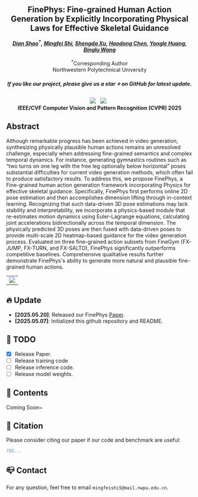 <!-- <p align="center">
    <img src="assets/a-logo-representing - omnicreator - -a-powerful-ai-t.png" width="150" style="margin-bottom: 0.2;"/>
<p> -->
<h2 align="center"> FinePhys: Fine-grained Human Action Generation by Explicitly Incorporating Physical Laws for Effective Skeletal Guidance</h2>
<!-- ![](./assets/logo_long.png#gh-light-mode-only){: width="50%"} -->
<!-- ![](./assets/logo_long_dark.png#gh-dark-mode-only=100x20) -->
<div align="center">
<!-- <img src='assets/logo_long.png' style="height:100px"></img> -->




_**[Dian Shao](https://scholar.google.com/citations?user=amxDSLoAAAAJ&hl=en)<sup>†</sup>, [Mingfei Shi](https://github.com/SmartDianLab/FinePhys), [Shengda Xu](https://github.com/SmartDianLab/FinePhys), [Haodong Chen](https://haroldchen19.github.io/), [Yongle Huang](https://kylehuang9.github.io/), [Binglu Wang](https://github.com/SmartDianLab/FinePhys)**_
<br><br>
<sup>†</sup>Corresponding Author
<br>
Northwestern Polytechnical University

<h5 align="center"> If you like our project, please give us a star ⭐ on GitHub for latest update.  </h2>

 <a href='https://arxiv.org/abs/2505.13437'><img src='https://img.shields.io/badge/arXiv-2505.13437-b31b1b.svg'></a> &nbsp;
 <a href='https://smartdianlab.github.io/projects-FinePhys/'><img src='https://img.shields.io/badge/Project-Page-Green'></a> &nbsp;
<br>
<strong>IEEE/CVF Computer Vision and Pattern Recognition (CVPR) 2025</strong>
</div>

## Abstract
Although remarkable progress has been achieved in video generation, synthesizing physically plausible human actions remains an unresolved challenge, especially when addressing fine-grained semantics and complex temporal dynamics. For instance, generating gymnastics routines such as “two turns on one leg with the free leg optionally below horizontal” poses substantial difficulties for current video generation methods, which often fail to produce satisfactory results. To address this, we propose FinePhys, a Fine-grained human action generation framework incorporating Physics for effective skeletal guidance. Specifically, FinePhys first performs online 2D pose estimation and then accomplishes dimension lifting through in-context learning. Recognizing that such data-driven 3D pose estimations may lack stability and interpretability, we incorporate a physics-based module that re-estimates motion dynamics using Euler-Lagrange equations, calculating joint accelerations bidirectionally across the temporal dimension. The physically predicted 3D poses are then fused with data-driven poses to provide multi-scale 2D heatmap-based guidance for the video generation process. Evaluated on three fine-grained action subsets from FineGym (FX-JUMP, FX-TURN, and FX-SALTO), FinePhys significantly outperforms competitive baselines. Comprehensive qualitative results further demonstrate FinePhys's ability to generate more natural and plausible fine-grained human actions.

<table class="center">
    <tr>
    <td><img src="assets/cvpr25_poster-sd-v3_00(1).png"></td>
    </tr>
</table>
 
## 🔥 Update
- __[2025.05.20]__: Released our FinePhys [Paper](https://arxiv.org/abs/2505.13437).
- __[2025.05.07]__: Initialized this github repository and README.


## 🧰 TODO

- [x] Release Paper.
- [ ] Release training code
- [ ] Release inference code.
- [ ] Release model weights.

<!-- ## 🧰 Models

|Model|Resolution|GPU Mem. & Inference Time (A100, ddim 50steps)|Checkpoint|
|:---------|:---------|:--------|:--------|
|DynamiCrafter1024|576x1024|18.3GB & 75s (`perframe_ae=True`)|[Hugging Face](https://huggingface.co/Doubiiu/DynamiCrafter_1024/blob/main/model.ckpt)|

Currently, our DynamiCrafter can support generating videos of up to 16 frames with a resolution of 576x1024. The inference time can be reduced by using fewer DDIM steps.

GPU memory consumed on RTX 4090 reported by @noguchis in [Twitter](https://x.com/noguchis/status/1754488826016432341?s=20): 18.3GB (576x1024), 12.8GB (320x512), 11.9GB (256x256). -->


## 📖 Contents

Coming Soon~


## 📝 Citation
Please consider citing our paper if our code and benchmark are useful:
```bib
TBD...
```



## 📪 Contact

For any question, feel free to email ```mingfeishi5@mail.nwpu.edu.cn```.
